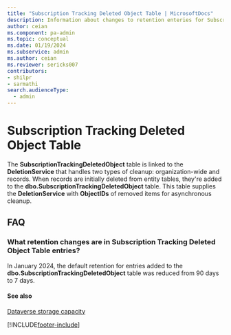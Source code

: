 ```yaml
---
title: "Subscription Tracking Deleted Object Table | MicrosoftDocs"
description: Information about changes to retention enteries for Subscription Tracking Deleted Object Table.
author: ceian
ms.component: pa-admin
ms.topic: conceptual
ms.date: 01/19/2024
ms.subservice: admin
ms.author: ceian
ms.reviewer: sericks007
contributors:
- shilpr
- sarmathi
search.audienceType: 
  - admin
---
```


# Subscription Tracking Deleted Object Table

The **SubscriptionTrackingDeletedObject** table is linked to the **DeletionService** that handles two types of cleanup: organization-wide and records. When records are initially deleted from entity tables, they're added to the **dbo.SubscriptionTrackingDeletedObject** table. This table supplies the **DeletionService** with **ObjectIDs** of removed items for asynchronous cleanup.

## FAQ

### What retention changes are in Subscription Tracking Deleted Object Table entries?
In January 2024, the default retention for entries added to the **dbo.SubscriptionTrackingDeletedObject** table was reduced from 90 days to 7 days.

#### See also
[Dataverse storage capacity](capacity-storage.md)

[!INCLUDE[footer-include](../includes/footer-banner.md)]
